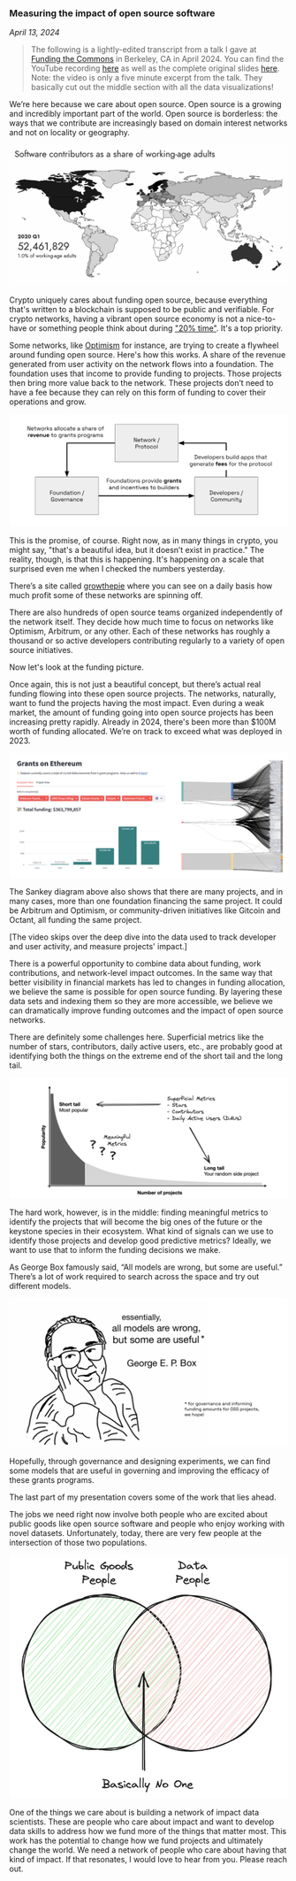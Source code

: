 ### Measuring the impact of open source software

*April 13, 2024*

> The following is a lightly-edited transcript from a talk I gave at [Funding the Commons](https://www.fundingthecommons.io/) in Berkeley, CA in April 2024. You can find the YouTube recording [here](https://youtu.be/rMIiGbxEAw8?feature=shared) as well as the complete original slides [here](https://docs.google.com/presentation/d/1gMRFlRe55W_GZmxat27vg9mP6kOWsNsCt0bwY_TUrlI/edit?usp=sharing). Note: the video is only a five minute excerpt from the talk. They basically cut out the middle section with all the data visualizations!

We’re here because we care about open source. Open source is a growing and incredibly important part of the world. Open source is borderless: the ways that we contribute are increasingly based on domain interest networks and not on locality or geography.

![oss-impact](../assets/img/oss_impact.gif)

Crypto uniquely cares about funding open source, because everything that's written to a blockchain is supposed to be public and verifiable. For crypto networks, having a vibrant open source economy is not a nice-to-have or something people think about during ["20% time"](https://en.wikipedia.org/wiki/Side_project_time). It's a top priority.

Some networks, like [Optimism](https://optimism.io) for instance, are trying to create a flywheel around funding open source. Here's how this works. A share of the revenue generated from user activity on the network flows into a foundation. The foundation uses that income to provide funding to projects. Those projects then bring more value back to the network. These projects don’t need to have a fee because they can rely on this form of funding to cover their operations and grow.

![network-flywheel](../assets/img/network_flywheel.png)

This is the promise, of course. Right now, as in many things in crypto, you might say, "that's a beautiful idea, but it doesn’t exist in practice." The reality, though, is that this is happening. It's happening on a scale that surprised even me when I checked the numbers yesterday. 

There’s a site called [growthepie](https://growthepie.xyz) where you can see on a daily basis how much profit some of these networks are spinning off.

There are also hundreds of open source teams organized independently of the network itself. They decide how much time to focus on networks like Optimism, Arbitrum, or any other. Each of these networks has roughly a thousand or so active developers contributing regularly to a variety of open source initiatives.

Now let's look at the funding picture.

Once again, this is not just a beautiful concept, but there’s actual real funding flowing into these open source projects. The networks, naturally, want to fund the projects having the most impact. Even during a weak market, the amount of funding going into open source projects has been increasing pretty rapidly. Already in 2024, there's been more than $100M worth of funding allocated. We’re on track to exceed what was deployed in 2023.

![funding-sankey](../assets/img/funding_sankey.png)

The Sankey diagram above also shows that there are many projects, and in many cases, more than one foundation financing the same project. It could be Arbitrum and Optimism, or community-driven initiatives like Gitcoin and Octant, all funding the same project.

[The video skips over the deep dive into the data used to track developer and user activity, and measure projects' impact.]

There is a powerful opportunity to combine data about funding, work contributions, and network-level impact outcomes. In the same way that better visibility in financial markets has led to changes in funding allocation, we believe the same is possible for open source funding. By layering these data sets and indexing them so they are more accessible, we believe we can dramatically improve funding outcomes and the impact of open source networks.

There are definitely some challenges here. Superficial metrics like the number of stars, contributors, daily active users, etc., are probably good at identifying both the things on the extreme end of the short tail and the long tail.

![project-curve](../assets/img/project_curve.png)

The hard work, however, is in the middle: finding meaningful metrics to identify the projects that will become the big ones of the future or the keystone species in their ecosystem. What kind of signals can we use to identify those projects and develop good predictive metrics? Ideally, we want to use that to inform the funding decisions we make.

As George Box famously said, “All models are wrong, but some are useful.” There’s a lot of work required to search across the space and try out different models. 

![all-models](../assets/img/allmodelsarewrong.png)

Hopefully, through governance and designing experiments, we can find some models that are useful in governing and improving the efficacy of these grants programs.

The last part of my presentation covers some of the work that lies ahead.

The jobs we need right now involve both people who are excited about public goods like open source software and people who enjoy working with novel datasets. Unfortunately, today, there are very few people at the intersection of those two populations.

![impact-data-scientists](../assets/img/basicallynoone.png)

One of the things we care about is building a network of impact data scientists. These are people who care about impact and want to develop data skills to address how we fund more of the things that matter most. This work has the potential to change how we fund projects and ultimately change the world. We need a network of people who care about having that kind of impact. If that resonates, I would love to hear from you. Please reach out.